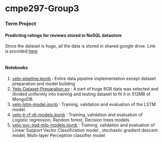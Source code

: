 # cmpe297-Group3
### Term Project
#### Predicting ratings for reviews stored in NoSQL datastore

Since the dataset is huge, all the data is stored in shared google drive. Link is provided [here](https://drive.google.com/drive/folders/1uELqXJcLomwYgtXh7A0KSM0ZTaUnHCCW?usp=sharing ) <br>
<br>

#### Notebooks
1. [yelp-pipeline.ipynb](yelp_pipeline.ipynb) : Entire data pipeline implementation except dataset preparation and model building
2. [Yelp-Dataset-Preparation.py](Yelp-Dataset-Preparation.py) : A part of huge 8GB data was selected and divided uniformly into training and testing dataset to fit it in 512MB of MongoDB.
3. [yelp-lstm-model.ipynb](yelp-lstm-model.ipynb) : Training, validation and evaluation of the LSTM model.
4. [yelp-lr-rf-dt-models.ipynb](yelp-lr-rf-dt-models.ipynb) : Training, validation and evaluation of Logistic regression, Random forest, Decision trees models.
5. [yelp-svc-sgd-mlp-models.ipynb](yelp-svc-sgd-mlp-models.ipynb) : Training, validation and evaluation of Linear Support Vector Classification model , stochastic gradient descent model, Multi-layer Perceptron classifier model
